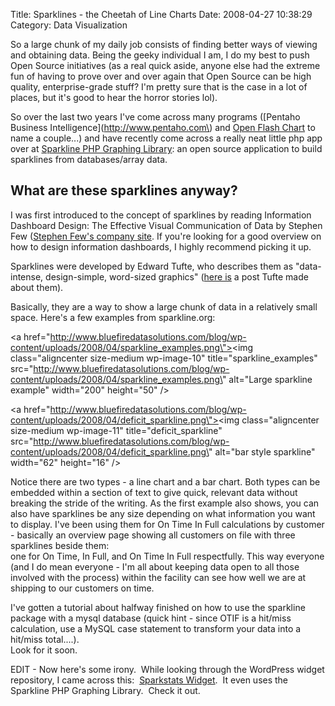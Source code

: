 Title: Sparklines - the Cheetah of Line Charts
Date:  2008-04-27 10:38:29
Category:  Data Visualization

So a large chunk of my daily job consists of finding better ways of viewing  and obtaining data.  Being the geeky 
individual I am, I do my best to push Open Source initiatives (as a real quick aside, anyone else had the extreme fun of
having to prove over and over again that Open Source can be high quality, enterprise-grade stuff?  I'm pretty sure that 
is the case in a lot of places, but it's good to hear the horror stories lol).

So over the last two years I've come across many programs ([Pentaho Business Intelligence](http://www.pentaho.com\) and
[Open Flash Chart](http://teethgrinder.co.uk/open-flash-chart/) to name a couple...) and have recently come across a 
really neat little php app over at [Sparkline PHP Graphing Library](http://sparkline.org\)):  an open source application
to build sparklines from databases/array data.

## What are these sparklines anyway?

I was first introduced to the concept of sparklines by reading Information Dashboard Design:  The Effective Visual 
Communication of Data by Stephen Few ([Stephen Few's company site](http://www.perceptualedge.com/).  If you're looking 
for a good overview on how to design information dashboards, I highly recommend picking it up.

Sparklines were developed by Edward Tufte, who describes them as "data-intense, design-simple, word-sized graphics" 
([here is](http://www.edwardtufte.com/bboard/q-and-a-fetch-msg?msg_id=0001OR&amp;topic_id=1)  a post Tufte made about 
them).

Basically, they are a way to show a large chunk of data in a relatively small space.  Here's a few examples from 
sparkline.org:

<a href=\"http://www.bluefiredatasolutions.com/blog/wp-content/uploads/2008/04/sparkline_examples.png\"><img class=\"aligncenter size-medium wp-image-10\" title=\"sparkline_examples\" src=\"http://www.bluefiredatasolutions.com/blog/wp-content/uploads/2008/04/sparkline_examples.png\" alt=\"Large sparkline example\" width=\"200\" height=\"50\" /></a>

<a href=\"http://www.bluefiredatasolutions.com/blog/wp-content/uploads/2008/04/deficit_sparkline.png\"><img class=\"aligncenter size-medium wp-image-11\" title=\"deficit_sparkline\" src=\"http://www.bluefiredatasolutions.com/blog/wp-content/uploads/2008/04/deficit_sparkline.png\" alt=\"bar style sparkline\" width=\"62\" height=\"16\" /></a>

Notice there are two types - a line chart and a bar chart.  Both types can be embedded within a section of text to give 
quick, relevant data without breaking the stride of the writing.  As the first example also shows, you can also have 
sparklines be any size depending on what information you want to display.   I've been using them for On Time In Full 
calculations by customer - basically an overview page showing all customers on file with three sparklines beside them:  
one for On Time, In Full, and On Time In Full respectfully.  This way everyone (and I do mean everyone - I'm all about 
keeping data open to all those involved with the process) within the facility can see how well we are at shipping to our
 customers on time.
 
 I've gotten a tutorial about halfway finished on how to use the sparkline package with a mysql database (quick hint - 
 since OTIF is a hit/miss calculation, use a MySQL case statement to transform your data into a hit/miss total....).  
 Look for it soon.
 
 EDIT - Now here's some irony.  While looking through the WordPress widget repository, I came across this:  
 [Sparkstats Widget](http://widgets.wordpress.com/2006/08/14/sparkstats-widget/).  
 It even uses the Sparkline PHP Graphing Library.  Check it out.